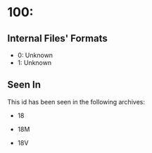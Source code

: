 # 100: 

## Internal Files' Formats
- 0: Unknown
- 1: Unknown

## Seen In

This id has been seen in the following archives:  

- 18  

- 18M  

- 18V  
